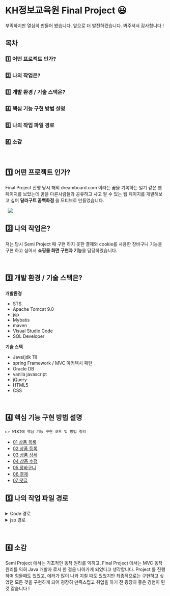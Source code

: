 # KH정보교육원 Final Project 😃 
부족하지만 열심히 만들어 봤습니다. 앞으로 더 발전하겠습니다. 봐주셔서 감사합니다 !

## 목차
### ​1️⃣ 어떤 프로젝트 인가? 
### 2️⃣ 나의 작업은?
### 3️⃣ 개발 환경 / 기술 스택은?
### 4️⃣​ 핵심 기능 구현 방법 설명
### 5️⃣ 나의 작업 파일 경로
### 6️⃣ 소감

&nbsp;

## ​1️⃣ 어떤 프로젝트 인가? 
Final Project 진행 당시 해외 dreamboard.com 이라는 꿈을 기록하는 일기 같은 웹 페이지를 보았는데
꿈을 다른사람들과 공유하고 사고 팔 수 있는 웹 페이지를 개발해보고 싶어
**달러구트 꿈백화점** 을 모티브로 만들었습니다.

&nbsp;
  <image src="https://github.com/JongChanP/FinalProject/blob/main/FinalImage/main.png" />
&nbsp;

## 2️⃣ 나의 작업은?
저는 당시 Semi Project 때 구현 하지 못한 결제와
cookie를 사용한 장바구니 기능을 구현 하고 싶어서 **쇼핑몰 화면 구현과 기능**을 담당하였습니다.

&nbsp;

## 3️⃣ 개발 환경 / 기술 스택은?
**개발환경**

- STS 
- Apache Tomcat 9.0
- jsp
- Mybatis
- maven
- Visual Studio Code
- SQL Developer

**기술 스택**

- Java(jdk 11)
- spring Framework / MVC 아키텍처 패턴 
- Oracle DB
- vanila javascript
- jQuery
- HTML5
- CSS

&nbsp;
## 4️⃣​ 핵심 기능 구현 방법 설명
```java
👉 WIKI에 핵심 기능 구현 코드 및 방법 정리
```
* [01 상품 목록](https://github.com/JongChanP/FinalProject/wiki/01-%EC%83%81%ED%92%88-%EB%AA%A9%EB%A1%9D)
* [02 상품 등록](https://github.com/JongChanP/FinalProject/wiki/02-%EC%83%81%ED%92%88-%EC%B6%94%EA%B0%80)
* [03 상품 상세](https://github.com/JongChanP/FinalProject/wiki/03-%EC%83%81%ED%92%88-%EC%83%81%EC%84%B8)
* [04 상품 수정](https://github.com/JongChanP/FinalProject/wiki/04-%EC%83%81%ED%92%88-%EC%88%98%EC%A0%95-%EB%B0%8F-%EC%82%AD%EC%A0%9C)
* [05 장바구니](https://github.com/JongChanP/FinalProject/wiki/05-%EC%9E%A5%EB%B0%94%EA%B5%AC%EB%8B%88)
* [06 결제](https://github.com/JongChanP/FinalProject/wiki/06-%EA%B2%B0%EC%A0%9C)
* [07 댓글](https://github.com/JongChanP/FinalProject/wiki/07-%EB%8C%93%EA%B8%80)

## 5️⃣ 나의 작업 파일 경로
<details>
  <summary>Code 경로</summary>
  <br />
  <div markdown="1">
    **spring**
    1. 상품
    - controller : https://github.com/JongChanP/FinalProject/blob/main/workspace/FinalPrj/src/main/java/com/dds/app/product/controller/ProductController.java
    - service : https://github.com/JongChanP/FinalProject/tree/main/workspace/FinalPrj/src/main/java/com/dds/app/product/service
    - dao : https://github.com/JongChanP/FinalProject/blob/main/workspace/FinalPrj/src/main/java/com/dds/app/product/dao/ProductDao.java
    - vo : https://github.com/JongChanP/FinalProject/tree/main/workspace/FinalPrj/src/main/java/com/dds/app/product/vo
    - mapper(mybatis) : https://github.com/JongChanP/FinalProject/blob/main/workspace/FinalPrj/src/main/resources/mybatis/mapper/product-mapper.xml
    
    2. 상품 댓글
    - controller : https://github.com/JongChanP/FinalProject/tree/main/workspace/FinalPrj/src/main/java/com/dds/app/product/reply/controller
    - service : https://github.com/JongChanP/FinalProject/blob/main/workspace/FinalPrj/src/main/java/com/dds/app/product/reply/service/PReplyService.java
    - dao : https://github.com/JongChanP/FinalProject/blob/main/workspace/FinalPrj/src/main/java/com/dds/app/product/reply/dao/PReplyDao.java
    - vo : https://github.com/JongChanP/FinalProject/blob/main/workspace/FinalPrj/src/main/java/com/dds/app/product/reply/vo/PReplyVo.java
    - mapper(mybatis) : https://github.com/JongChanP/FinalProject/blob/main/workspace/FinalPrj/src/main/resources/mybatis/mapper/product-reply-mapper.xml
    
    3. 장바구니
    - controller : https://github.com/JongChanP/FinalProject/blob/main/workspace/FinalPrj/src/main/java/com/dds/app/cart/controller/CartController.java
    
    4. 결제
    - controller : https://github.com/JongChanP/FinalProject/blob/main/workspace/FinalPrj/src/main/java/com/dds/app/pay/controller/PayController.java
    - vo : https://github.com/JongChanP/FinalProject/blob/main/workspace/FinalPrj/src/main/java/com/dds/app/pay/vo/PayVo.java
    결제의 service , dao , mapper 는 회원 관련이라 member에 작성하였습니다.
    - service : https://github.com/JongChanP/FinalProject/blob/main/workspace/FinalPrj/src/main/java/com/dds/app/member/service/MemberService.java
    - dao : https://github.com/JongChanP/FinalProject/blob/main/workspace/FinalPrj/src/main/java/com/dds/app/member/dao/MemberDao.java
    - mapper : https://github.com/JongChanP/FinalProject/blob/main/workspace/FinalPrj/src/main/resources/mybatis/mapper/member-mapper.xml
  </div>
</details>
<details>
  <summary>jsp 경로</summary>
  <br />
  <div markdown="1">
    **jsp**
    - 상품 : https://github.com/JongChanP/FinalProject/tree/main/workspace/FinalPrj/src/main/webapp/WEB-INF/views/product
    
    - 장바구니 : https://github.com/JongChanP/FinalProject/blob/main/workspace/FinalPrj/src/main/webapp/WEB-INF/views/product/cart.jsp
    
    - 결제 : https://github.com/JongChanP/FinalProject/tree/main/workspace/FinalPrj/src/main/webapp/WEB-INF/views/pay
  </div>
</details>

&nbsp;

## 6️⃣ 소감
Semi Project 에서는 기초적인 동작 원리를 익히고, Final Project 에서는 MVC 동작 원리를 익혀 Java 개발자 로서 한 걸음 나아가게 되었다고 생각합니다.
Project 를 진행 하며 힘들때도 있었고, 에러가 많이 나와 지칠 때도 있었지만 최종적으로는 구현하고 싶었던 모든 것을
구현하게 되어 굉장히 만족스럽고 취업을 하기 전 굉장히 좋은 경험이 된 것 같습니다 !
